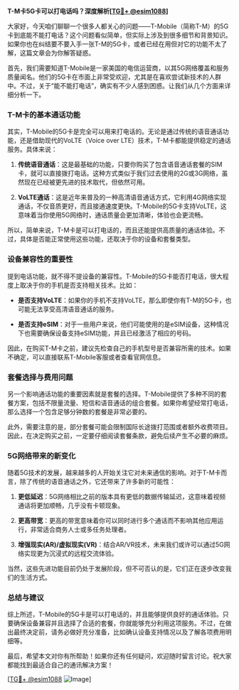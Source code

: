**T-M卡5G卡可以打电话吗？深度解析[[TG💪+ @esim1088](https://t.me/s/esim1088)]**

大家好，今天咱们聊聊一个很多人都关心的问题——T-Mobile（简称T-M）的5G卡到底能不能打电话？这个问题看似简单，但实际上涉及到很多细节和背景知识。如果你也在纠结要不要入手一张T-M的5G卡，或者已经在用但对它的功能不太了解，这篇文章会为你解答疑惑。

首先，我们需要知道T-Mobile是一家美国的电信运营商，以其5G网络覆盖和服务质量闻名。他们的5G卡在市面上非常受欢迎，尤其是在喜欢尝试新技术的人群中。不过，关于“能不能打电话”，确实有不少人感到困惑。让我们从几个方面来详细分析一下。

### **T-M卡的基本通话功能**

其实，T-Mobile的5G卡是完全可以用来打电话的。无论是通过传统的语音通话功能，还是借助现代的VoLTE（Voice over LTE）技术，T-M卡都能提供稳定的通话服务。具体来说：

1. **传统语音通话**：这是最基础的功能，只要你购买了包含语音通话套餐的SIM卡，就可以直接拨打电话。这种方式类似于我们过去使用的2G或3G网络，虽然现在已经被更先进的技术取代，但依然可用。
   
2. **VoLTE通话**：这是近年来普及的一种高清语音通话方式，它利用4G网络实现通话，不仅音质更好，而且接通速度更快。T-Mobile的5G卡支持VoLTE，这意味着当你使用5G网络时，通话质量会更加清晰，体验也会更流畅。

所以，简单来说，T-M卡是可以打电话的，而且还能提供高质量的通话体验。不过，具体是否能正常使用这些功能，还取决于你的设备和套餐类型。

### **设备兼容性的重要性**

提到电话功能，就不得不提设备的兼容性。T-Mobile的5G卡能否打电话，很大程度上取决于你的手机是否支持相关技术。比如：

- **是否支持VoLTE**：如果你的手机不支持VoLTE，那么即使你有T-M的5G卡，也可能无法享受高清语音通话的服务。
  
- **是否支持eSIM**：对于一些用户来说，他们可能使用的是eSIM设备，这种情况下也需要确保设备支持eSIM功能，并且已经激活了相应的号码。

因此，在购买T-M卡之前，建议先检查自己的手机型号是否兼容所需的技术。如果不确定，可以直接联系T-Mobile客服或者查看官网信息。

### **套餐选择与费用问题**

另一个影响通话功能的重要因素就是套餐的选择。T-Mobile提供了多种不同的套餐方案，包括不限量流量、短信和语音通话的组合套餐。如果你希望经常打电话，那么选择一个包含足够分钟数的套餐是非常必要的。

此外，需要注意的是，部分套餐可能会限制国际长途拨打范围或者额外收费项目。因此，在决定购买之前，一定要仔细阅读套餐条款，避免后续产生不必要的麻烦。

### **5G网络带来的新变化**

随着5G技术的发展，越来越多的人开始关注它对未来通信的影响。对于T-M卡而言，除了传统的语音通话之外，它还带来了许多新的可能性：

1. **更低延迟**：5G网络相比之前的版本具有更低的数据传输延迟，这意味着视频通话将更加顺畅，几乎没有卡顿现象。
   
2. **更高带宽**：更高的带宽意味着你可以同时进行多个通话而不影响其他应用运行，非常适合商务人士或多任务处理者。

3. **增强现实(AR)/虚拟现实(VR)**：结合AR/VR技术，未来我们或许可以通过5G网络实现更为沉浸式的远程交流体验。

当然，这些先进功能目前仍处于发展阶段，但不可否认的是，它们正在逐步改变我们的生活方式。

### **总结与建议**

综上所述，T-Mobile的5G卡是可以打电话的，并且能够提供良好的通话体验。只要确保设备兼容并且选择了合适的套餐，你就能够充分利用这项服务。不过，在做出最终决定前，请务必做好充分准备，比如确认设备支持情况以及了解各项费用明细等。

最后，希望本文对你有所帮助！如果你还有任何疑问，欢迎随时留言讨论。祝大家都能找到最适合自己的通讯解决方案！

[[TG💪+ @esim1088](https://t.me/s/esim1088) ![Image](https://i.postimg.cc/4NQfJmqS/Snipaste-2025-05-13-00-14-12.png)]